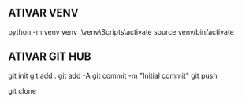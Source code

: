 ## ATIVAR VENV
python -m venv venv
.\venv\Scripts\activate
source venv/bin/activate

## ATIVAR GIT HUB
git init
git add .
git add -A
git commit -m "Initial commit"
git push

git clone <url-do-repositorio>
